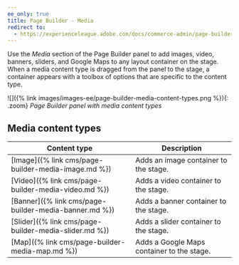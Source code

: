 ```yaml
---
ee_only: true
title: Page Builder - Media
redirect to:
  - https://experienceleague.adobe.com/docs/commerce-admin/page-builder/workspace.html#media
---
```


Use the _Media_ section of the Page Builder panel to add images, video, banners, sliders, and Google Maps to any layout container on the stage. When a media content type is dragged from the panel to the stage, a container appears with a toolbox of options that are specific to the content type.

![]({% link images/images-ee/page-builder-media-content-types.png %}){: .zoom}
_Page Builder panel with media content types_

## Media content types

| Content type                                          | Description                                |
| ----------------------------------------------------- | ------------------------------------------ |
| [Image]({% link cms/page-builder-media-image.md %})   | Adds an image container to the stage.     |
| [Video]({% link cms/page-builder-media-video.md %})   | Adds a video container to the stage.       |
| [Banner]({% link cms/page-builder-media-banner.md %}) | Adds a banner container to the stage.      |
| [Slider]({% link cms/page-builder-media-slider.md %}) | Adds a slider container to the stage.      |
| [Map]({% link cms/page-builder-media-map.md %})       | Adds a Google Maps container to the stage. |
